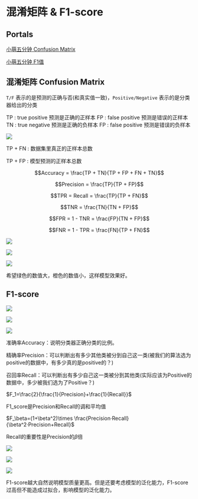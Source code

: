 # 混淆矩阵 & F1-score

## Portals

[小萌五分钟 Confusion Matrix](https://www.bilibili.com/video/BV1oz4y1R71a)

[小萌五分钟 F1值](https://www.bilibili.com/video/BV1vt4y117Zz)

## 混淆矩阵 Confusion Matrix

`T/F` 表示的是预测的正确与否(和真实值一致)，`Positive/Negative` 表示的是分类器给出的分类

TP : true positive  预测是正确的正样本
FP : false positive 预测是错误的正样本
TN : true negative  预测是正确的负样本
FP : false positive 预测是错误的负样本

![](Pics/confusionmat003.png)

TP + FN : 数据集里真正的正样本总数

TP + FP : 模型预测的正样本总数

$$Accuracy = \frac{TP + TN}{TP + FP + FN + TN}$$

$$Precision = \frac{TP}{TP + FP}$$

$$TPR = Recall = \frac{TP}{TP + FN}$$

$$TNR = \frac{TN}{TN + FP}$$

$$FPR = 1 - TNR = \frac{FP}{TN + FP}$$

$$FNR = 1 - TPR = \frac{FN}{TP + FN}$$

![](Pics/confusionmat000.png)

![](Pics/confusionmat001.png)

![](Pics/confusionmat002.png)


希望绿色的数值大，橙色的数值小，这样模型效果好。






## F1-score

![](Pics/f1score.jpg)

![](Pics/f1_score000.png)

![](Pics/f1_score001.png)

准确率Accuracy：说明分类器正确分类的比例。

精确率Precision：可以判断出有多少其他类被分到自己这一类(被我们的算法选为positive的数据中，有多少真的是positive的？)

召回率Recall：可以判断出有多少自己这一类被分到其他类(实际应该为Positive的数据中，多少被我们选为了Positive？)

$F_1=\frac{2}{\frac{1}{Precision}+\frac{1}{Recall}}$

F1_score是Precision和Recall的调和平均值

$F_\beta=(1+\beta^2)\times \frac{Precision·Recall}{\beta^2·Precision+Recall}$

Recall的重要性是Precision的$\beta$倍

![](Pics/f1_score003.png)

![](Pics/f1_score004.png)

![](Pics/f1_score002.png)



F1-score越大自然说明模型质量更高。但是还要考虑模型的泛化能力，F1-score过高但不能造成过拟合，影响模型的泛化能力。

